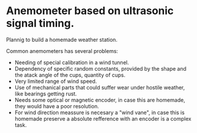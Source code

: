 # Anemometer based on ultrasonic signal timing.

Plannig to build a homemade weather station.

Common anemometers has several problems:
* Needing of special calibration in a wind tunnel.
* Dependency of specific random constants, provided by the shape and the atack angle of the cups, quantity of cups.
* Very limited range of wind speed.
* Use of mechanical parts that could suffer wear under hostile weather, like bearings getting rust.
* Needs some optical or magnetic encoder, in case this are homemade, they would have a poor resolution.
* For wind direction meassure is necesary a "wind vane", in case this is homemade preserve a absolute refference with an encoder is a complex task.
